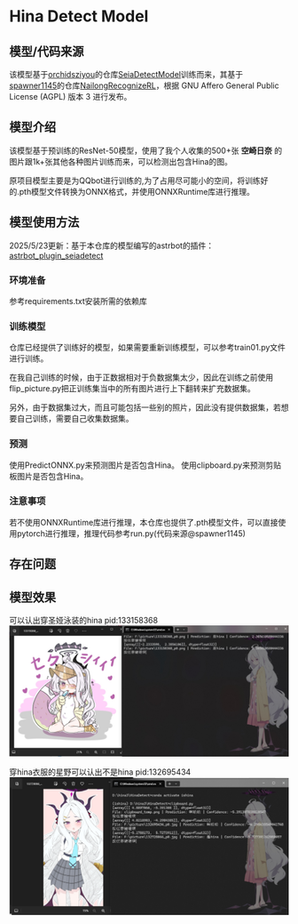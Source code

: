 # Hina Detect Model

## 模型/代码来源

该模型基于[orchidsziyou](https://github.com/orchidsziyou)的仓库[SeiaDetectModel](https://github.com/orchidsziyou/SeiaDetectModel)训练而来，其基于[spawner1145](https://github.com/spawner1145)的仓库[NailongRecognizeRL](https://github.com/spawner1145/NailongRecognizeRL)，根据 GNU Affero General Public License (AGPL) 版本 3 进行发布。

## 模型介绍
该模型基于预训练的ResNet-50模型，使用了我个人收集的500+张 **空崎日奈** 的图片跟1k+张其他各种图片训练而来，可以检测出包含Hina的图。

原项目模型主要是为QQbot进行训练的,为了占用尽可能小的空间，将训练好的.pth模型文件转换为ONNX格式，并使用ONNXRuntime库进行推理。

## 模型使用方法

2025/5/23更新：基于本仓库的模型编写的astrbot的插件：  
[astrbot_plugin_seiadetect](https://github.com/orchidsziyou/astrbot_plugin_seiadetect)


### 环境准备
参考requirements.txt安装所需的依赖库

### 训练模型
仓库已经提供了训练好的模型，如果需要重新训练模型，可以参考train01.py文件进行训练。

在我自己训练的时候，由于正数据相对于负数据集太少，因此在训练之前使用flip_picture.py把正训练集当中的所有图片进行上下翻转来扩充数据集。

另外，由于数据集过大，而且可能包括一些别的照片，因此没有提供数据集，若想要自己训练，需要自己收集数据集。

### 预测
使用PredictONNX.py来预测图片是否包含Hina。
使用clipboard.py来预测剪贴板图片是否包含Hina。

### 注意事项
若不使用ONNXRuntime库进行推理，本仓库也提供了.pth模型文件，可以直接使用pytorch进行推理，推理代码参考run.py(代码来源@spawner1145)

## 存在问题


## 模型效果
可以认出穿圣娅泳装的hina pid:133158368
![hina1.jpg](hina1.jpg)

穿hina衣服的星野可以认出不是hina pid:132695434
![hina2.jpg](hina2.jpg)
